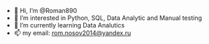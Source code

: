 - 👋 Hi, I’m @Roman890
- 👀 I’m interested in Python, SQL, Data Analytic and Manual testing
- 🌱 I’m currently learning Data Analutics
- 📫 my email: rom.nosov2014@yandex.ru

<!---
Roman890/Roman890 is a ✨ special ✨ repository because its `README.md` (this file) appears on your GitHub profile.
You can click the Preview link to take a look at your changes.
--->
